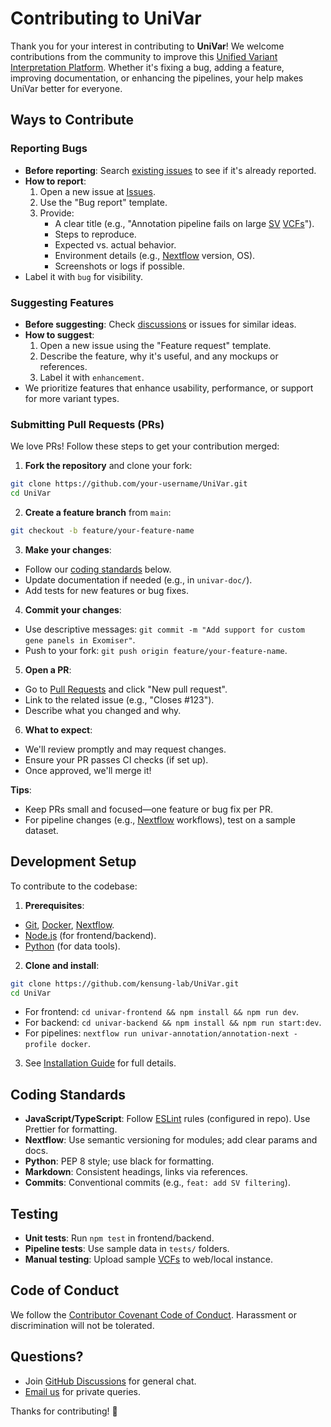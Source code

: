 # Contributing to UniVar

Thank you for your interest in contributing to **UniVar**! We welcome contributions from the community to improve this [Unified Variant Interpretation Platform][univar]. Whether it's fixing a bug, adding a feature, improving documentation, or enhancing the pipelines, your help makes UniVar better for everyone.

## Ways to Contribute

### Reporting Bugs

- **Before reporting**: Search [existing issues](https://github.com/kensung-lab/UniVar/issues) to see if it's already reported.
- **How to report**:
  1. Open a new issue at [Issues](https://github.com/kensung-lab/UniVar/issues/new).
  2. Use the "Bug report" template.
  3. Provide:
     - A clear title (e.g., "Annotation pipeline fails on large [SV][sv] [VCFs][vcf]").
     - Steps to reproduce.
     - Expected vs. actual behavior.
     - Environment details (e.g., [Nextflow][nextflow] version, OS).
     - Screenshots or logs if possible.
- Label it with `bug` for visibility.

### Suggesting Features

- **Before suggesting**: Check [discussions](https://github.com/kensung-lab/UniVar/discussions) or issues for similar ideas.
- **How to suggest**:
  1. Open a new issue using the "Feature request" template.
  2. Describe the feature, why it's useful, and any mockups or references.
  3. Label it with `enhancement`.
- We prioritize features that enhance usability, performance, or support for more variant types.

### Submitting Pull Requests (PRs)

We love PRs! Follow these steps to get your contribution merged:

1. **Fork the repository** and clone your fork:

```sh
git clone https://github.com/your-username/UniVar.git
cd UniVar
```

2. **Create a feature branch** from `main`:

```sh
git checkout -b feature/your-feature-name
```

3. **Make your changes**:

- Follow our [coding standards](#coding-standards) below.
- Update documentation if needed (e.g., in `univar-doc/`).
- Add tests for new features or bug fixes.

4. **Commit your changes**:

- Use descriptive messages: `git commit -m "Add support for custom gene panels in Exomiser"`.
- Push to your fork: `git push origin feature/your-feature-name`.

5. **Open a PR**:

- Go to [Pull Requests](https://github.com/kensung-lab/UniVar/pulls) and click "New pull request".
- Link to the related issue (e.g., "Closes #123").
- Describe what you changed and why.

6. **What to expect**:

- We'll review promptly and may request changes.
- Ensure your PR passes CI checks (if set up).
- Once approved, we'll merge it!

**Tips**:

- Keep PRs small and focused—one feature or bug fix per PR.
- For pipeline changes (e.g., [Nextflow][nextflow] workflows), test on a sample dataset.

## Development Setup

To contribute to the codebase:

1. **Prerequisites**:

- [Git][git], [Docker][docker], [Nextflow][Nextflow].
- [Node.js][node-js] (for frontend/backend).
- [Python][python] (for data tools).

2. **Clone and install**:

```sh
git clone https://github.com/kensung-lab/UniVar.git
cd UniVar
```

- For frontend: `cd univar-frontend && npm install && npm run dev`.
- For backend: `cd univar-backend && npm install && npm run start:dev`.
- For pipelines: `nextflow run univar-annotation/annotation-next -profile docker`.

3. See [Installation Guide](univar-doc/installation.md) for full details.

## Coding Standards

- **JavaScript/TypeScript**: Follow [ESLint][es-lint] rules (configured in repo). Use Prettier for formatting.
- **Nextflow**: Use semantic versioning for modules; add clear params and docs.
- **Python**: PEP 8 style; use black for formatting.
- **Markdown**: Consistent headings, links via references.
- **Commits**: Conventional commits (e.g., `feat: add SV filtering`).

## Testing

- **Unit tests**: Run `npm test` in frontend/backend.
- **Pipeline tests**: Use sample data in `tests/` folders.
- **Manual testing**: Upload sample [VCFs][vcf] to web/local instance.

## Code of Conduct

We follow the [Contributor Covenant Code of Conduct](https://www.contributor-covenant.org/version/2/1/code_of_conduct/). Harassment or discrimination will not be tolerated.

## Questions?

- Join [GitHub Discussions](https://github.com/kensung-lab/UniVar/discussions) for general chat.
- [Email us](mailto:yantszcheng@cuhk.edu.hk) for private queries.

Thanks for contributing! 🎉

[comment]: <Below is the information for other markdown to reference>
[Bioinformation Related]: ========================================================
[snp]: https://www.genome.gov/genetics-glossary/Single-Nucleotide-Polymorphisms "Single Nucleotide Polymorphisms"
[indel]: https://www.sciencedirect.com/topics/medicine-and-dentistry/indel-mutation "indel Mutation"
[sv]: https://www.ncbi.nlm.nih.gov/dbvar/content/overview/ "Structural Variation"
[cnv]: https://www.genome.gov/genetics-glossary/Copy-Number-Variation-CNV "​Copy Number Variation"
[str]: https://en.wikipedia.org/wiki/STR_analysis "Short tandem repeat"
[mitro]: https://www.genome.gov/genetics-glossary/Mitochondrial-DNA "MITOCHONDRIAL DNA"
[cram]: https://en.wikipedia.org/wiki/CRAM_(file_format) "Compressed Reference-oriented Alignment Map"
[vcf]: https://samtools.github.io/hts-specs/VCFv4.5.pdf "Variant Call Format"
[ped]: https://gatk.broadinstitute.org/hc/en-us/articles/360035531972-PED-Pedigree-format "Pedigree format"
[hpo-website]: https://hpo.jax.org/ "HPO Website"
[gene]: https://www.genome.gov/genetics-glossary/Gene "Gene"
[exomiser]: https://github.com/exomiser/Exomiser "Exomiser"
[gene-panel]: https://www.genomicseducation.hee.nhs.uk/genotes/knowledge-hub/gene-panel-sequencing/ "Gene Panel"
[allele-frequency]: https://en.wikipedia.org/Allele_frequency "Allele frequency"
[exomiser-variant-tsv]: https://exomiser.readthedocs.io/en/latest/advanced_analysis.html#outputformats-1 "Exomiser Variant TSV"
[dna-sequencing]: https://www.genome.gov/genetics-glossary/DNA-Sequencing "DNA Sequencing"
[short-read-sequencing]: https://www.genomicseducation.hee.nhs.uk/genotes/knowledge-hub/short-read-sequencing/ "Short Read Sequencing"
[fast5]: https://help.nanoporetech.com/en/articles/6629603-what-is-a-fast5-file "fast5"
[fastq]: https://en.wikipedia.org/wiki/FASTQ_format "fastq"
[IT Related]: ====================================================================
[ci-cd]: https://www.redhat.com/en/topics/devops/what-is-ci-cd "CI/CD"
[ci]: https://www.ibm.com/topics/continuous-integration "Continuous Integration"
[cd]: https://www.ibm.com/topics/continuous-deployment "Continuous Deployment"
[tls]: https://www.cloudflare.com/zh-tw/learning/ssl/transport-layer-security-tls/ "TLS"
[https]: https://www.cloudflare.com/learning/ssl/what-is-https/ "HTTPS"
[smtp]: https://www.cloudflare.com/zh-tw/learning/email-security/what-is-smtp/ "SMTP"
[hostname]: https://en.wikipedia.org/wiki/Hostname "Hostname"
[port]: https://en.wikipedia.org/wiki/Port_(computer_networking) "Port"
[csv]: https://en.wikipedia.org/wiki/Comma-separated_values "Comma-separated values"
[restful-api]: https://aws.amazon.com/tw/what-is/restful-api/ "RESTful API"
[ldap]: https://en.wikipedia.org/wiki/Lightweight_Directory_Access_Protocol "Lightweight Directory Access Protocol"
[Markdown Related]: ====================================================================
[link-reference]: https://www.eddymens.com/blog/how-to-reuse-links-in-markdown-reference-links "Markdown Link Reference"
[Kubernetes Related]: ====================================================================
[kubernetes]: https://kubernetes.io/ "Kubernetes"
[kustomize]: https://kustomize.io/ "Kustomize"
[k8s-namespace]: https://kubernetes.io/docs/concepts/overview/working-with-objects/namespaces/ "Kubernetes Namespace"
[k8s-secret]: https://kubernetes.io/zh-cn/docs/concepts/configuration/secret/ "Kubernetes Secret"
[k8s-dashboard]: https://github.com/kubernetes/dashboard "Kubernetes Dashboard"
[k8s-sa]: https://kubernetes.io/docs/concepts/security/service-accounts/ "Kubernetes Service Accounts"
[k8s-configuration]: https://kubernetes.io/docs/concepts/configuration/overview/ "Kubernetes Configuration"
[k8s-service]: https://kubernetes.io/docs/reference/kubernetes-api/service-resources/service-v1/ "Kubernetes Service"
[kubectl]: https://kubernetes.io/docs/reference/kubectl/ "kubectl"
[karpenter]: https://karpenter.sh/ "Karpenter"
[helm]: https://helm.sh/ "Helm"
[kong-ingress]: https://docs.konghq.com/kubernetes-ingress-controller/latest/ "Kong Ingress Controller"
[ingress-controllers]: https://kubernetes.io/docs/concepts/services-networking/ingress-controllers/ "Ingress Controllers"
[k8-tz]: https://github.com/k8tz/k8tz "Kubernetes Timezone Controller"
[k8s-node]: https://kubernetes.io/docs/concepts/architecture/nodes/ "Kubernetes Nodes"
[k8s-pod]: https://kubernetes.io/docs/concepts/workloads/pods/ "Kubernetes Pods"
[Javascript Related]: ====================================================================
[node-js]: https://nodejs.org/en "Node.js"
[type-script]: https://www.typescriptlang.org/ "TypeScript"
[p-npm]: https://pnpm.io/ "pNpm"
[nest-js]: https://docs.nestjs.com/ "NestJS"
[vue]: https://vuejs.org/ "Vue"
[vite-configure]: https://vitejs.dev/config/ "Vite Configuration Guide"
[vitest]: https://vitest.dev/ "Vitest"
[es-lint]: https://eslint.org/ "ESLint"
[axios]: https://github.com/axios/axios "Axios"
[axios-response-interceptors]: https://axios-http.com/docs/interceptors "Response Interceptors"
[Docker Related]: ====================================================================
[docker]: https://www.docker.com/ "Docker"
[docker-image]: https://docs.docker.com/get-started/overview/#images "Docker image"
[docker-registry]: https://docs.docker.com/registry/ "Docker Registry"
[container-image-digest]: https://docs.digitalocean.com/glossary/digest/ "Container Image Digest"
[dockerfile]: https://docs.docker.com/engine/reference/builder/ "Dockerfile"
[Git & Github Related]: ====================================================================
[git]: https://git-scm.com/ "git"
[github]: https://github.com/ "Github"
[github-repositories]: https://docs.github.com/en/repositories/creating-and-managing-repositories/about-repositories "Github Repositories"
[git-submodule]: https://git-scm.com/book/en/v2/Git-Tools-Submodules "Git Submodule"
[github-docker-registry]: https://docs.github.com/en/packages/working-with-a-github-packages-registry/working-with-the-docker-registry "Github Docker Registry"
[github-webhook]: https://docs.github.com/en/webhooks/about-webhooks "Github Webhook"
[IDE Related]: ====================================================================
[ide]: https://en.wikipedia.org/wiki/Integrated_development_environment "Integrated Development Environment"
[vs-code]: https://code.visualstudio.com/ "Visual Studio Code"
[vue-vs-plugin]: https://marketplace.visualstudio.com/items?itemName=Vue.volar "Vue Official VS Code Plugin"
[Programming Related]: ====================================================================
[python]: https://www.python.org/ "Python"
[Data Format Related]: ====================================================================
[yaml]: https://en.wikipedia.org/wiki/YAML "YAML"
[json]: https://en.wikipedia.org/wiki/JSON "JSON"
[AWS Related]: ===================================================================
[aws]: https://aws.amazon.com/ "Amazon Web Services"
[aws-efs]: https://aws.amazon.com/efs/ "Amazon Elastic File System"
[aws-eks]: https://aws.amazon.com/eks/ "Amazon Elastic Kubernetes Service"
[aws-eventbridge]: https://aws.amazon.com/eventbridge/ "Amazon EventBridge"
[aws-sqs]: https://aws.amazon.com/sqs/ "Amazon Simple Queue Service"
[aws-sqs-fifo]: https://docs.aws.amazon.com/AWSSimpleQueueService/latest/SQSDeveloperGuide/sqs-fifo-queues.html "Amazon SQS FIFO queues"
[aws-s3]: https://aws.amazon.com/s3/ "Amazon S3"
[aws-ses]: https://aws.amazon.com/ses/ "Amazon Simple Email Service"
[aws-cloudwatch]: https://aws.amazon.com/cloudwatch/ "Amazon CloudWatch"
[aws-ec2-spot]: https://aws.amazon.com/ec2/spot/ "Amazon EC2 Spot Instances"
[aws-fargate]: https://aws.amazon.com/fargate/ "AWS Fargate"
[aws-ebs]: https://aws.amazon.com/tw/ebs/ "AWS EBS"
[aws-az]: https://aws.amazon.com/about-aws/global-infrastructure/regions_az/ "Availability Zones"
[aws-sla]: https://aws.amazon.com/eks/sla/ "Amazon EKS Service Level Agreement"
[External Application Related]: ==================================================
[argo]: https://argoproj.github.io/argo-workflows/ "Argo"
[argo-workflow]: https://argoproj.github.io/argo-workflows/ "Argo Workflow"
[argo-event]: https://argoproj.github.io/argo-events/ "Argo Events"
[argo-workflow-templates]: https://argo-workflows.readthedocs.io/en/latest/workflow-templates/ "Argo Workflow Templates"
[argo-access-token]: https://argo-workflows.readthedocs.io/en/latest/access-token/ "Argo Access Token"
[argo-event-source]: https://github.com/argoproj/argo-events/blob/master/api/event-source.md "Event Source"
[argo-sensor]: https://github.com/argoproj/argo-events/blob/master/api/sensor.md "Sensor"
[argo-cd]: https://argo-cd.readthedocs.io/en/stable/ "Argo CD"
[argo-cd-helm]: https://artifacthub.io/packages/helm/argo/argo-cd "Argo CD Helm"
[argo-cd-image-updater]: https://argocd-image-updater.readthedocs.io/en/stable/ "Argo CD Image Updater"
[argo-cd-application]: https://argo-cd.readthedocs.io/en/stable/operator-manual/declarative-setup/#applications "Argo CD Application"
[argo-cd-image-updater-helm]: https://artifacthub.io/packages/helm/argo/argocd-image-updater "Argo CD Image Updater Helm"
[argo-cd-projects]: https://argo-cd.readthedocs.io/en/stable/user-guide/projects/ "Argo CD Projects"
[argo-cd-repository]: https://argo-cd.readthedocs.io/en/stable/user-guide/private-repositories/ "Argo CD Repository"
[longhorn]: https://longhorn.io/ "Longhorn"
[keycloak]: https://www.keycloak.org/ "Keycloak"
[mongo-db]: https://www.mongodb.com/ "MongoDB"
[swagger]: https://swagger.io/solutions/getting-started-with-oas/ "Swagger"
[sonarqube]: https://www.sonarsource.com/products/sonarqube/ "SonarQube"
[External Bioinformatics Application Related]: ==================================================
[igv]: https://www.igv.org/ "Integrative Genomics Viewer"
[vep]: https://asia.ensembl.org/info/docs/tools/vep/index.html "Ensembl Variant Effect Predictor"
[vcfanno]: https://github.com/brentp/vcfanno "vcfanno"
[nirvana]: https://illumina.github.io/NirvanaDocumentation "Nirvana"
[nextflow]: https://www.nextflow.io/ "Nextflow"
[bwa]: https://github.com/lh3/bwa "BWA"
[samtools]: https://github.com/samtools/samtools "samtools"
[deepvariant]: https://github.com/google/deepvariant "DeepVariant"
[surveyor]: https://github.com/Mesh89/SurVeyor "SurVeyor"
[bcftools]: https://github.com/samtools/bcftools "bcftools"
[cnvkit]: https://github.com/etal/cnvkit "cnvkit"
[glnexus]: https://github.com/dnanexus-rnd/GLnexus "GLnexus"
[Internal Application Related]: ==================================================
[univar]: https://github.com/kensung-lab/UniVar "UniVar"
[univar-doc]: ./univar-doc/ "UniVar Document"
[upload_page]: https://univar.live/upload "Upload Page"
